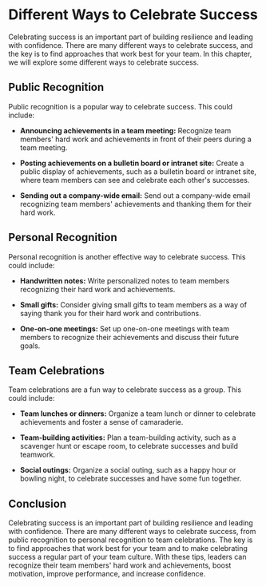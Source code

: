 Different Ways to Celebrate Success
====================================================================

Celebrating success is an important part of building resilience and leading with confidence. There are many different ways to celebrate success, and the key is to find approaches that work best for your team. In this chapter, we will explore some different ways to celebrate success.

Public Recognition
------------------

Public recognition is a popular way to celebrate success. This could include:

* **Announcing achievements in a team meeting:** Recognize team members' hard work and achievements in front of their peers during a team meeting.

* **Posting achievements on a bulletin board or intranet site:** Create a public display of achievements, such as a bulletin board or intranet site, where team members can see and celebrate each other's successes.

* **Sending out a company-wide email:** Send out a company-wide email recognizing team members' achievements and thanking them for their hard work.

Personal Recognition
--------------------

Personal recognition is another effective way to celebrate success. This could include:

* **Handwritten notes:** Write personalized notes to team members recognizing their hard work and achievements.

* **Small gifts:** Consider giving small gifts to team members as a way of saying thank you for their hard work and contributions.

* **One-on-one meetings:** Set up one-on-one meetings with team members to recognize their achievements and discuss their future goals.

Team Celebrations
-----------------

Team celebrations are a fun way to celebrate success as a group. This could include:

* **Team lunches or dinners:** Organize a team lunch or dinner to celebrate achievements and foster a sense of camaraderie.

* **Team-building activities:** Plan a team-building activity, such as a scavenger hunt or escape room, to celebrate successes and build teamwork.

* **Social outings:** Organize a social outing, such as a happy hour or bowling night, to celebrate successes and have some fun together.

Conclusion
----------

Celebrating success is an important part of building resilience and leading with confidence. There are many different ways to celebrate success, from public recognition to personal recognition to team celebrations. The key is to find approaches that work best for your team and to make celebrating success a regular part of your team culture. With these tips, leaders can recognize their team members' hard work and achievements, boost motivation, improve performance, and increase confidence.
